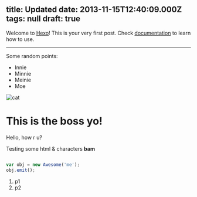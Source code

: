 title: Updated
date: 2013-11-15T12:40:09.000Z
tags: null
draft: true
---



Welcome to [Hexo](http://zespia.tw/hexo)! This is your very first post. Check [documentation](http://zespia.tw/hexo/docs) to learn how to use.

---

Some random points:

- Innie
- Minnie
- Meinie
- Moe

![cat](http://random.com/cat.jpg)


# This is the boss yo!

Hello, how r u?

Testing some html & characters **bam**


``` javascript

var obj = new Awesome('me');
obj.emit();

```




1. p1
1. p2


